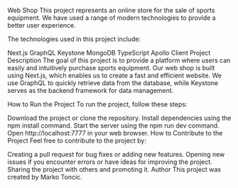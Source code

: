 Web Shop
This project represents an online store for the sale of sports equipment. We have used a range of modern technologies to provide a better user experience.

The technologies used in this project include:

Next.js
GraphQL
Keystone
MongoDB
TypeScript
Apollo Client
Project Description
The goal of this project is to provide a platform where users can easily and intuitively purchase sports equipment. Our web shop is built using Next.js, which enables us to create a fast and efficient website. We use GraphQL to quickly retrieve data from the database, while Keystone serves as the backend framework for data management.

How to Run the Project
To run the project, follow these steps:

Download the project or clone the repository.
Install dependencies using the npm install command.
Start the server using the npm run dev command.
Open http://localhost:7777 in your web browser.
How to Contribute to the Project
Feel free to contribute to the project by:

Creating a pull request for bug fixes or adding new features.
Opening new issues if you encounter errors or have ideas for improving the project.
Sharing the project with others and promoting it.
Author
This project was created by Marko Toncic.




